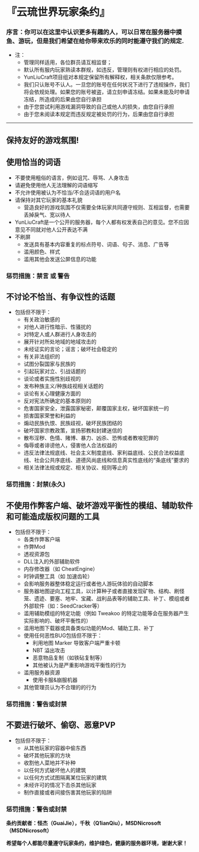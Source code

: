# 『云琉世界玩家条约』
### 序言：你可以在这里中认识更多有趣的人，可以日常在服务器中摸鱼、游玩，但是我们希望在给你带来欢乐的同时能遵守我们的规定.
* 注：
    * 管理同样适用，各位群员请互相监督；
    * 默认所有服内玩家熟读本群规，如违反，管理则有权进行相应的处罚。
    * YunLiuCraft项目组对本规定保留所有解释权，相关条款仅限参考。
    * 我们只认账号不认人。一旦您的账号在任何状况下进行了违规操作，我们将会依规处理。如果您的账号被盗，请立刻申请冻结。如果未能及时申请冻结，所造成的后果由您自行承担
    * 由于您尝试利用游戏漏洞导致的自己或他人的损失，由您自行承担
    * 由于您未阅读本规定而违反规定被处罚的行为，后果由您自行承担

***

## 保持友好的游戏氛围!

## 使用恰当的词语

* 不要使用粗俗的语言，例如诅咒、辱骂、人身攻击
* 请避免使用他人无法理解的词语缩写
* 不允许使用被认为不恰当/不合适词语的用户名
* 请保持对其它玩家的基本礼貌
  * 营造良好的游戏氛围不仅需要全体玩家共同遵守规则、互相监督，也需要丢掉戾气、宽以待人
* YunLiuCraft是一个公开的服务器，每个人都有权发表自己的意见。您不应因意见不同就对他人公开表达不满
* 不刷屏
  * 发送具有基本内容重复的标点符号、词语、句子、消息、广告等
  * 滥用颜色、样式
  * 滥用其他会发送公屏信息的功能

### 惩罚措施：禁言 或 警告


## 不讨论不恰当、有争议性的话题

* 包括但不限于：
  * 有关政治敏感的
  * 对他人进行性暗示、性骚扰的
  * 对特定人或人群进行人身攻击的
  * 展开针对所处地域的地域攻击的
  * 未经证实的言论；谣言；破坏社会稳定的
  * 有关非法组织的
  * 试图分裂国家与民族的
  * 引起玩家对立、引战话题的
  * 谈论或者实施性别歧视的
  * 发布种族主义/种族歧视相关话题的
  * 谈论有关心理健康方面的
  * 反对宪法所确定的基本原则的
  * 危害国家安全，泄露国家秘密，颠覆国家主权，破坏国家统一的
  * 损害国家荣誉和利益的
  * 煽动民族仇恨、民族歧视，破坏民族团结的
  * 破坏国家宗教政策，宣扬邪教和封建迷信的
  * 散布淫秽、色情、赌博、暴力、凶杀、恐怖或者教唆犯罪的
  * 侮辱或者诽谤他人，侵害他人合法权益的
  * 违反法律法规底线、社会主义制度底线、家利益底线、公民合法权益底线、社会公共序底线、道德风尚底线和信息真实性底线的“条底线”要求的
  * 相关法律法规或规定、相关协议、规则等止的

### 惩罚措施：封禁(永久)

## 不使用作弊客户端、破坏游戏平衡性的模组、辅助软件和可能造成版权问题的工具

* 包括但不限于：
  * 各类作弊客户端
  * 作弊Mod
  * 透视资源包
  * DLL注入的外部辅助软件
  * 内存修改器（如 CheatEngine）
  * 时钟调整工具（如 加速齿轮）
  * 会影响服务器整体稳定运行或者他人游玩体验的自动脚本
  * 服务器地图逆向工程工具，以计算种子或者直接发现矿物、结构、刷怪笼、遗迹、要塞、地牢、宝藏、战利品表等的辅助工具、补丁、模组或者外部软件（如：SeedCracker等）
  * 滥用辅助模组的特定功能（例如 Tweakoo 的特定功能等会在服务器产生实际影响的、破坏平衡性的）
  * 滥用地图下载器或具备类似功能的Mod、辅助工具、补丁
  * 使用任何恶性BUG包括但不限于：
    * 利用地图 Marker 导致客户端严重卡顿
    * NBT 溢出攻击
    * 恶意物品复制（如铁砧复制等）
    * 其他被认为是严重影响游戏平衡性的行为
  * 滥用服务器资源
    * 使用卡服&崩服机器
  * 其他管理员认为不合理的的行为

### 惩罚措施：警告或封禁

## 不要进行破坏、偷窃、恶意PVP

* 包括但不限于：
  * 从其他玩家的容器中偷东西
  * 破坏其他玩家的方块
  * 收割他人菜地并不补种
  * 以任何方式破坏他人的建筑
  * 以任何方式试图隔离某位玩家的建筑
  * 未经许可的情况下击杀其他玩家
  * 制作直接或者间接伤害其他玩家的陷阱
### 惩罚措施：警告或封禁

**条约贡献者：怪杰（GuaiJie），千秋（Q1ianQiu），MSDNicrosoft（MSDNicrosoft）**

**希望每个人都能尽量遵守玩家条约，维护绿色，健康的服务器环境，谢谢大家！**
